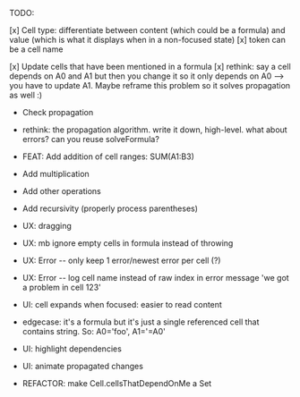 TODO:

[x] Cell type: differentiate between content (which could be a formula) and value (which is what it displays when in a non-focused state)
[x] token can be a cell name

[x] Update cells that have been mentioned in a formula
[x] rethink: say a cell depends on A0 and A1 but then you change it so it only depends on A0 --> you have to update A1. Maybe reframe this problem so it solves propagation as well :)

-   Check propagation
-   rethink: the propagation algorithm. write it down, high-level. what about errors? can you reuse solveFormula?

-   FEAT: Add addition of cell ranges: SUM(A1:B3)
-   Add multiplication
-   Add other operations
-   Add recursivity (properly process parentheses)

-   UX: dragging
-   UX: mb ignore empty cells in formula instead of throwing
-   UX: Error -- only keep 1 error/newest error per cell (?)
-   UX: Error -- log cell name instead of raw index in error message 'we got a problem in cell 123'
-   UI: cell expands when focused: easier to read content
-   edgecase: it's a formula but it's just a single referenced cell that contains string. So: A0='foo', A1='=A0'
-   UI: highlight dependencies
-   UI: animate propagated changes

-   REFACTOR: make Cell.cellsThatDependOnMe a Set
